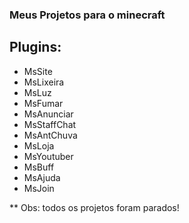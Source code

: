 ### Meus Projetos para o minecraft

## Plugins:

* MsSite
* MsLixeira
* MsLuz
* MsFumar
* MsAnunciar
* MsStaffChat
* MsAntChuva
* MsLoja
* MsYoutuber
* MsBuff
* MsAjuda
* MsJoin

** Obs: todos os projetos foram parados!
